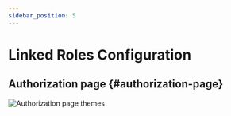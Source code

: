 ```yaml
---
sidebar_position: 5
---
```

# Linked Roles Configuration

## Authorization page {#authorization-page}

![Authorization page themes](@site/docs/assets/linked-roles/authentification-page.jpg)